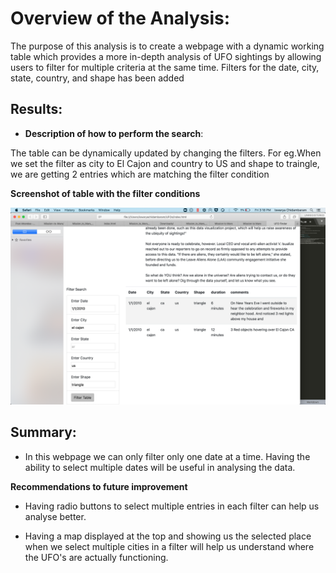 # Overview of the  Analysis:
The purpose of this analysis is to create a webpage with a dynamic working table which provides a more in-depth analysis of UFO sightings by allowing users to filter for multiple criteria at the same time. Filters for the date, city, state, country, and shape has been added


## Results:
* **Description of how to perform the search**: 

The table can be dynamically updated by changing the filters. For eg.When we set the filter as city to El Cajon and country to US and shape to traingle, we are getting 2 entries which are matching the filter condition


**Screenshot of table with the filter conditions**

![Dynamic table](Resources/Dynamic_table_screenshot.png)


## Summary:

* In this webpage we can only filter only one date at a time. Having the ability to select multiple dates will be useful in analysing the data.

**Recommendations to future improvement**

* Having radio buttons to select multiple entries in each filter can help us analyse better.

* Having a map displayed at the top and showing us the selected place when we select multiple cities in a filter will help us understand where the UFO's are actually functioning.